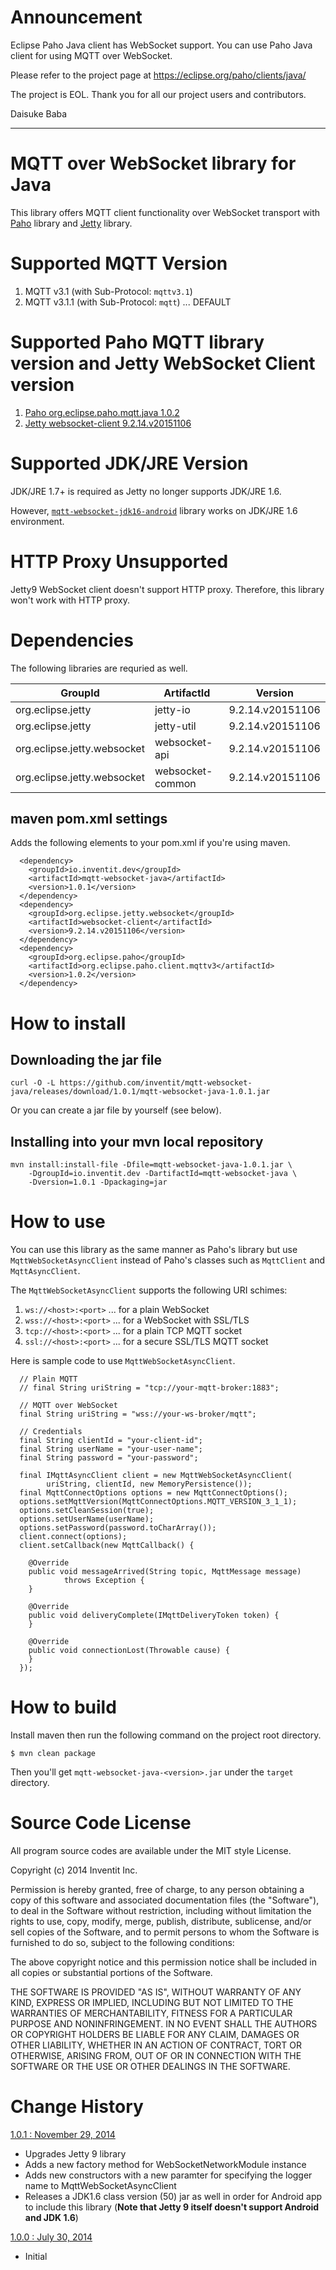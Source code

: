 # Announcement

Eclipse Paho Java client has WebSocket support. You can use Paho Java client for using MQTT over WebSocket.

Please refer to the project page at https://eclipse.org/paho/clients/java/

The project is EOL. Thank you for all our project users and contributors.

Daisuke Baba

---

# MQTT over WebSocket  library for Java

This library offers MQTT client functionality over WebSocket transport with [Paho](http://www.eclipse.org/paho/) library and [Jetty](http://www.eclipse.org/jetty/) library.

# Supported MQTT Version

1. MQTT v3.1   (with Sub-Protocol: `mqttv3.1`)
1. MQTT v3.1.1 (with Sub-Protocol: `mqtt`) ... DEFAULT

# Supported Paho MQTT library version and Jetty WebSocket Client version

1. [Paho org.eclipse.paho.mqtt.java 1.0.2](http://git.eclipse.org/c/paho/org.eclipse.paho.mqtt.java.git/tag/?id=v1.0.2)
1. [Jetty websocket-client 9.2.14.v20151106](http://www.eclipse.org/jetty/documentation/current/jetty-websocket-client-api.html)

# Supported JDK/JRE Version

JDK/JRE 1.7+ is required as Jetty no longer supports JDK/JRE 1.6.

However, [`mqtt-websocket-jdk16-android`](https://github.com/inventit/mqtt-websocket-jdk16-android) library works on JDK/JRE 1.6 environment.

# HTTP Proxy Unsupported

Jetty9 WebSocket client doesn't support HTTP proxy. Therefore, this library won't work with HTTP proxy.

# Dependencies

The following libraries are requried as well.

| GroupId                   | ArtifactId     | Version        |
|---------------------------|----------------|----------------|
|org.eclipse.jetty          |jetty-io        |9.2.14.v20151106|
|org.eclipse.jetty          |jetty-util      |9.2.14.v20151106|
|org.eclipse.jetty.websocket|websocket-api   |9.2.14.v20151106|
|org.eclipse.jetty.websocket|websocket-common|9.2.14.v20151106|

## maven pom.xml settings

Adds the following elements to your pom.xml if you're using maven.

```
  <dependency>
    <groupId>io.inventit.dev</groupId>
    <artifactId>mqtt-websocket-java</artifactId>
    <version>1.0.1</version>
  </dependency>
  <dependency>
    <groupId>org.eclipse.jetty.websocket</groupId>
    <artifactId>websocket-client</artifactId>
    <version>9.2.14.v20151106</version>
  </dependency>
  <dependency>
    <groupId>org.eclipse.paho</groupId>
    <artifactId>org.eclipse.paho.client.mqttv3</artifactId>
    <version>1.0.2</version>
  </dependency>
```

# How to install

## Downloading the jar file

    curl -O -L https://github.com/inventit/mqtt-websocket-java/releases/download/1.0.1/mqtt-websocket-java-1.0.1.jar

Or you can create a jar file by yourself (see below).

## Installing into your mvn local repository

    mvn install:install-file -Dfile=mqtt-websocket-java-1.0.1.jar \
        -DgroupId=io.inventit.dev -DartifactId=mqtt-websocket-java \
        -Dversion=1.0.1 -Dpackaging=jar

# How to use
You can use this library as the same manner as Paho's library but use `MqttWebSocketAsyncClient` instead of Paho's classes such as `MqttClient` and `MqttAsyncClient`.

The `MqttWebSocketAsyncClient` supports the following URI schimes:

1. `ws://<host>:<port>`  ... for a plain WebSocket
1. `wss://<host>:<port>` ... for a WebSocket with SSL/TLS
1. `tcp://<host>:<port>` ... for a plain TCP MQTT socket
1. `ssl://<host>:<port>` ... for a secure SSL/TLS MQTT socket

Here is sample code to use `MqttWebSocketAsyncClient`.

      // Plain MQTT
      // final String uriString = "tcp://your-mqtt-broker:1883";

      // MQTT over WebSocket
      final String uriString = "wss://your-ws-broker/mqtt";

      // Credentials
      final String clientId = "your-client-id";
      final String userName = "your-user-name";
      final String password = "your-password";

      final IMqttAsyncClient client = new MqttWebSocketAsyncClient(
      		uriString, clientId, new MemoryPersistence());
      final MqttConnectOptions options = new MqttConnectOptions();
      options.setMqttVersion(MqttConnectOptions.MQTT_VERSION_3_1_1);
      options.setCleanSession(true);
      options.setUserName(userName);
      options.setPassword(password.toCharArray());
      client.connect(options);
      client.setCallback(new MqttCallback() {

      	@Override
      	public void messageArrived(String topic, MqttMessage message)
      			throws Exception {
      	}

      	@Override
      	public void deliveryComplete(IMqttDeliveryToken token) {
      	}

      	@Override
      	public void connectionLost(Throwable cause) {
      	}
      });

# How to build

Install maven then run the following command on the project root directory.

    $ mvn clean package

Then you'll get `mqtt-websocket-java-<version>.jar` under the `target` directory.

# Source Code License

All program source codes are available under the MIT style License.

Copyright (c) 2014 Inventit Inc.

Permission is hereby granted, free of charge, to any person obtaining a copy of this software and associated documentation files (the "Software"), to deal in the Software without restriction, including without limitation the rights to use, copy, modify, merge, publish, distribute, sublicense, and/or sell copies of the Software, and to permit persons to whom the Software is furnished to do so, subject to the following conditions:

The above copyright notice and this permission notice shall be included in all copies or substantial portions of the Software.

THE SOFTWARE IS PROVIDED "AS IS", WITHOUT WARRANTY OF ANY KIND, EXPRESS OR IMPLIED, INCLUDING BUT NOT LIMITED TO THE WARRANTIES OF MERCHANTABILITY, FITNESS FOR A PARTICULAR PURPOSE AND NONINFRINGEMENT. IN NO EVENT SHALL THE AUTHORS OR COPYRIGHT HOLDERS BE LIABLE FOR ANY CLAIM, DAMAGES OR OTHER LIABILITY, WHETHER IN AN ACTION OF CONTRACT, TORT OR OTHERWISE, ARISING FROM, OUT OF OR IN CONNECTION WITH THE SOFTWARE OR THE USE OR OTHER DEALINGS IN THE SOFTWARE.

# Change History

[1.0.1 : November 29, 2014](https://github.com/inventit/mqtt-websocket-java/releases/tag/1.0.1)

* Upgrades Jetty 9 library
* Adds a new factory method for WebSocketNetworkModule instance
* Adds new constructors with a new paramter for specifying the logger name to MqttWebSocketAsyncClient
* Releases a JDK1.6 class version (50) jar as well in order for Android app to include this library (**Note that Jetty 9 itself doesn't support Android and JDK 1.6**)

[1.0.0 : July 30, 2014](https://github.com/inventit/mqtt-websocket-java/releases/tag/1.0.0)

* Initial
